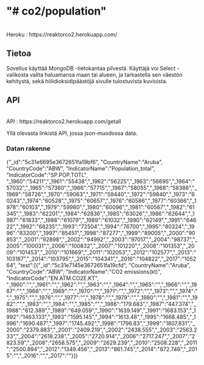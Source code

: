 

<h1>"# co2/population" <br></h1>
<br>Heroku : https://reaktorco2.herokuapp.com/ 
<br>
<h2>Tietoa </h2>
<p>Sovellus käyttää MongoDB -tietokantaa pilvestä. Käyttäjä voi Select -valikosta valita haluamansa maan tai alueen, ja tarkastella sen väestön kehitystä, sekä hiilidioksidipäästöjä sivulle tulostuvista kuvioista.  </p>
<h2>API</h2>
<br>API : https://reaktorco2.herokuapp.com/getall
<p>Yllä olevasta linkistä API, jossa json-muodossa data. </p>
<h3>Datan rakenne</h3>
{"_id":"5c31e6695e3672651fa19bf6",
"CountryName":"Aruba",
"CountryCode":"ABW",
"IndicatorName":"Population_total",
"IndicatorCode":"SP.POP.TOTL",
"_1960":"54211","_1961":"55438","_1962":"56225","_1963":"56695","_1964":"57032","_1965":"57360","_1966":"57715","_1967":"58055","_1968":"58386","_1969":"58726","_1970":"59063","_1971":"59440","_1972":"59840","_1973":"60243","_1974":"60528","_1975":"60657","_1976":"60586","_1977":"60366","_1978":"60103","_1979":"59980","_1980":"60096","_1981":"60567","_1982":"61345","_1983":"62201","_1984":"62836","_1985":"63026","_1986":"62644","_1987":"61833","_1988":"61079","_1989":"61032","_1990":"62149","_1991":"64622","_1992":"68235","_1993":"72504","_1994":"76700","_1995":"80324","_1996":"83200","_1997":"85451","_1998":"87277","_1999":"89005","_2000":"90853","_2001":"92898","_2002":"94992","_2003":"97017","_2004":"98737","_2005":"100031","_2006":"100832","_2007":"101220","_2008":"101353","_2009":"101453","_2010":"101669","_2011":"102053","_2012":"102577","_2013":"103187","_2014":"103795","_2015":"104341","_2016":"104822","_2017":"105264",
"test":[{"_id":"5c31e7145e3672651fa19cfd",
"CountryName":"Aruba",
"CountryCode":"ABW",
"IndicatorName":"CO2 emissions(kt)",
"IndicatorCode":"EN.ATM.CO2E.KT",
"_1960":"","_1961":"","_1962":"","_1963":"","_1964":"","_1965":"","_1966":"","_1967":"","_1968":"","_1969":"","_1970":"","_1971":"","_1972":"","_1973":"","_1974":"","_1975":"","_1976":"","_1977":"","_1978":"","_1979":"","_1980":"","_1981":"","_1982":"","_1983":"","_1984":"","_1985":"","_1986":"179.683","_1987":"447.374","_1988":"612.389","_1989":"649.059","_1990":"1639.149","_1991":"1683.153","_1992":"1463.133","_1993":"1595.145","_1994":"1613.48","_1995":"1668.485","_1996":"1690.487","_1997":"1745.492","_1998":"1796.83","_1999":"1807.831","_2000":"2379.883","_2001":"2409.219","_2002":"2438.555","_2003":"2563.233","_2004":"2618.238","_2005":"2720.914","_2006":"2717.247","_2007":"2823.59","_2008":"2658.575","_2009":"2629.239","_2010":"2508.228","_2011":"2500.894","_2012":"1349.456","_2013":"861.745","_2014":"872.746","_2015":"","_2016":"","_2017":""}]}
